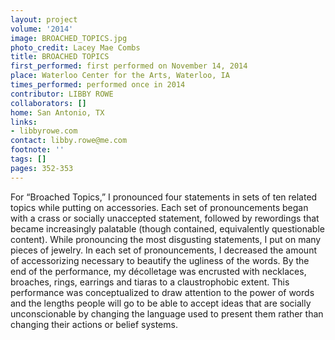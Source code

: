 ```yaml
---
layout: project
volume: '2014'
image: BROACHED_TOPICS.jpg
photo_credit: Lacey Mae Combs
title: BROACHED TOPICS
first_performed: first performed on November 14, 2014
place: Waterloo Center for the Arts, Waterloo, IA
times_performed: performed once in 2014
contributor: LIBBY ROWE
collaborators: []
home: San Antonio, TX
links:
- libbyrowe.com
contact: libby.rowe@me.com
footnote: ''
tags: []
pages: 352-353
---
```


For “Broached Topics,” I pronounced four statements in sets of ten related topics while putting on accessories. Each set of pronouncements began with a crass or socially unaccepted statement, followed by rewordings that became increasingly palatable (though contained, equivalently questionable content). While pronouncing the most disgusting statements, I put on many pieces of jewelry. In each set of pronouncements, I decreased the amount of accessorizing necessary to beautify the ugliness of the words. By the end of the performance, my décolletage was encrusted with necklaces, broaches, rings, earrings and tiaras to a claustrophobic extent. This performance was conceptualized to draw attention to the power of words and the lengths people will go to be able to accept ideas that are socially unconscionable by changing the language used to present them rather than changing their actions or belief systems.
